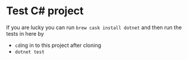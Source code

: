 # Test C# project

If you are lucky you can run `brew cask install dotnet` and then run the tests in here by

- `cd`ing in to this project after cloning
- `dotnet test`